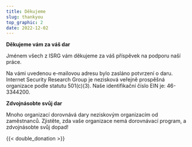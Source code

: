 ```yaml
---
title: Děkujeme
slug: thankyou
top_graphic: 2
date: 2022-12-02
---
```


  <div class="container">
    <p><strong>Děkujeme vám za váš dar</strong></p>
    <p>Jménem všech z ISRG vám děkujeme za váš příspěvek na podporu naší práce.</p>
    <p>Na vámi uvedenou e-mailovou adresu bylo zasláno potvrzení o daru. Internet Security Research Group je nezisková veřejně prospěšná organizace podle statutu 501(c)(3). Naše identifikační číslo EIN je: 46-3344200.</p>
    <p class="pt-2"><strong>Zdvojnásobte svůj dar</strong></p>
    <p>Mnoho organizací dorovnává dary neziskovým organizacím od zaměstnanců. Zjistěte, zda vaše organizace nemá dorovnávací program, a zdvojnásobte svůj dopad!</p>
    <div class="pt-2">
      {{< double_donation >}}
    </div>
  </div>
